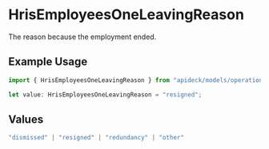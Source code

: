 # HrisEmployeesOneLeavingReason

The reason because the employment ended.

## Example Usage

```typescript
import { HrisEmployeesOneLeavingReason } from "apideck/models/operations";

let value: HrisEmployeesOneLeavingReason = "resigned";
```

## Values

```typescript
"dismissed" | "resigned" | "redundancy" | "other"
```